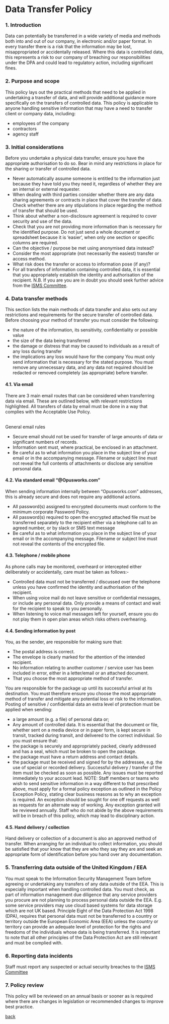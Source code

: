 # Data Transfer Policy

### 1. Introduction
Data can potentially be transferred in a wide variety of media and methods both
into and out of our company, in electronic and/or paper format. In every transfer
there is a risk that the information may be lost, misappropriated or accidentally
released. Where this data is controlled data, this represents a risk to our company
of breaching our responsibilities under the DPA and could lead to regulatory
action, including significant fines.

### 2. Purpose and scope
This policy lays out the practical methods that need to be applied in undertaking
a transfer of data, and will provide additional guidance more specifically on the
transfers of controlled data.
This policy is applicable to anyone handling sensitive information that may have a
need to transfer client or company data, including:
- employees of the company
- contractors
- agency staff

### 3. Initial considerations
Before you undertake a physical data transfer, ensure you have the appropriate
authorisation to do so. Bear in mind any restrictions in place for the sharing or
transfer of controlled data. 
- Never automatically assume someone is entitled to the information just
because they have told you they need it, regardless of whether they are
an internal or external requester.
- When dealing with third parties consider whether there are any data
sharing agreements or contracts in place that cover the transfer of data.
Check whether there are any stipulations in place regarding the method of
transfer that should be used.
- Think about whether a non-disclosure agreement is required to cover
security and use of the data.
- Check that you are not providing more information than is necessary for
the identified purpose. Do not just send a whole document or spreadsheet
because it is ‘easier’, when only one section or specific columns are
required.
- Can the objective / purpose be met using anonymised data instead?
- Consider the most appropriate (not necessarily the easiest) transfer or
access method.
- What risk does the transfer or access to information pose (if any)?
- For all transfers of information containing controlled data, it is essential
that you appropriately establish the identity and authorisation of the
recipient.
N.B. If you are you are in doubt you should seek further advice from the
[ISMS Committee](../README.md#the-isms-committee).

### 4. Data transfer methods
This section lists the main methods of data transfer and also sets out any
restrictions and requirements for the secure transfer of controlled data.
Before choosing your method of transfer you must consider the following:
- the nature of the information, its sensitivity, confidentiality or possible
value
- the size of the data being transferred
- the damage or distress that may be caused to individuals as a result of
any loss during transfer
- the implications any loss would have for the company
You must only send information that is necessary for the stated purpose. You
must remove any unnecessary data, and any data not required should be
redacted or removed completely (as appropriate) before transfer. 


#### 4.1. Via email
There are 3 main email routes that can be considered when transferring data via
email. These are outlined below, with relevant restrictions highlighted.
All transfers of data by email must be done in a way that complies with the
Acceptable Use Policy. 

<br>General email rules
- Secure email should not be used for transfer of large amounts of data or
significant numbers of records. 
- Information sent must, where practical, be enclosed in an attachment.
- Be careful as to what information you place in the subject line of your email or
in the accompanying message. Filename or subject line must not reveal the
full contents of attachments or disclose any sensitive personal data.

#### 4.2. Via standard email “@Opusworks.com”
When sending information internally between “Opusworks.com” addresses, this is
already secure and does not require any additional actions.
- All password(s) assigned to encrypted documents must conform to the
minimum corporate Password Policy.
- All password(s) required to open the encrypted attached file must be
transferred separately to the recipient either via a telephone call to an agreed
number, or by slack or SMS text message
- Be careful as to what information you place in the subject line of your email or
in the accompanying message. Filename or subject line must not reveal the
contents of the encrypted file.

#### 4.3. Telephone / mobile phone
As phone calls may be monitored, overheard or intercepted either deliberately or
accidentally, care must be taken as follows:-
- Controlled data must not be transferred / discussed over the telephone
unless you have confirmed the identity and authorisation of the recipient.
- When using voice mail do not leave sensitive or confidential messages,
or include any personal data. Only provide a means of contact and wait for
the recipient to speak to you personally.
- When listening to voice mail messages left for yourself, ensure you do
not play them in open plan areas which risks others overhearing.

#### 4.4. Sending information by post
You, as the sender, are responsible for making sure that:
- The postal address is correct.
- The envelope is clearly marked for the attention of the intended recipient.
- No information relating to another customer / service user has been
included in error, either in a letter/email or an attached document.
- That you choose the most appropriate method of transfer. 

 You are responsible for the package up until its successful arrival at its
destination. You must therefore ensure you choose the most appropriate
method of transfer and mitigate any potential loss or risk to the information.
Posting of sensitive / confidential data an extra level of protection must be applied when sending:
- a large amount (e.g. a file) of personal data 
or;
- Any amount of controlled data.
It is essential that the document or file, whether sent on a media device or in
paper form, is kept secure in transit, tracked during transit, and delivered to the
correct individual. So you must ensure that:
- the package is securely and appropriately packed, clearly addressed and
has a seal, which must be broken to open the package.
- the package must have a return address and contact details.
- the package must be received and signed for by the addressee, e.g. the
use of special or recorded delivery.
Successful delivery / transfer of the item must be checked as soon as possible.
Any issues must be reported immediately to your account lead.
NOTE:
Staff members or teams who wish to send sensitive information in a way different
to that prescribed above, must apply for a formal policy exception as outlined in
the Policy Exception Policy, stating clear business reasons as to why an
exception is required. An exception should be sought for one off requests as well
as requests for an alternate way of working. Any exception granted will be
reviewed annually.
Staff who do not abide by the above requirements will be in breach
of this policy, which may lead to disciplinary action.

#### 4.5. Hand delivery / collection
Hand delivery or collection of a document is also an approved method of
transfer. When arranging for an individual to collect information, you should be satisfied that your know 
that they are who they say they are and seek an appropriate form of
identification before you hand over any documentation.

### 5. Transferring data outside of the United Kingdom / EEA
You must speak to the Information Security Management Team before agreeing or
undertaking any transfers of any data outside of the EEA. This is especially
important when handling controlled data.
You must check, as part of information management due diligence that any
service providers you procure are not planning to process personal data outside
the EEA. E.g. some service providers may use cloud based systems for data
storage which are not UK based.
Principle Eight of the Data Protection Act 1998 (DPA), requires that personal
data must not be transferred to a country or territory outside the European
Economic Area (EEA) unless the country or territory can provide an adequate
level of protection for the rights and freedoms of the individuals whose data is
being transferred.
It is important to note that all other principles of the Data Protection Act are still
relevant and must be complied with.

### 6. Reporting data incidents
Staff must report any suspected or actual security breaches to the [ISMS Committee](../README.md#the-isms-committee)

### 7. Policy review
This policy will be reviewed on an annual basis or sooner as is required where
there are changes in legislation or recommended changes to improve best
practice. 

[back](../README.md#a-z-policies)
